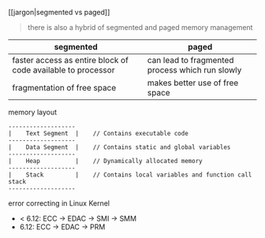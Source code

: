 [[jargon|segmented vs paged]]
>there is also a hybrid of segmented and paged memory management

| segmented                                                    | paged                                           |
| ------------------------------------------------------------ | ----------------------------------------------- |
| faster access as entire block of code available to processor | can lead to fragmented process which run slowly |
| fragmentation of free space                                  | makes better use of free space                  |

memory layout
```
-------------------
|    Text Segment  |    // Contains executable code
-------------------
|    Data Segment  |    // Contains static and global variables
-------------------
|    Heap          |    // Dynamically allocated memory
-------------------
|    Stack         |    // Contains local variables and function call stack
-------------------
```

error correcting in Linux Kernel
- < 6.12: ECC -> EDAC -> SMI -> SMM
- 6.12: ECC -> EDAC -> PRM